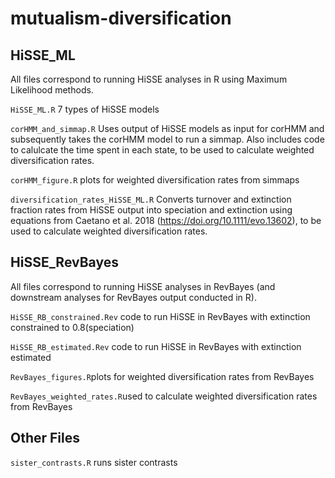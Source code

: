 # mutualism-diversification

## HiSSE_ML

All files correspond to running HiSSE analyses in R using Maximum Likelihood methods.

``HiSSE_ML.R`` 7 types of HiSSE models

``corHMM_and_simmap.R`` Uses output of HiSSE models as input for corHMM and subsequently takes the corHMM model to run a simmap. Also includes code to calulcate the time spent in each state, to be used to calculate weighted diversification rates.

``corHMM_figure.R`` plots for weighted diversification rates from simmaps

``diversification_rates_HiSSE_ML.R`` Converts turnover and extinction fraction rates from HiSSE output into speciation and extinction using equations from Caetano et al. 2018 (https://doi.org/10.1111/evo.13602), to be used to calculate weighted diversification rates.


## HiSSE_RevBayes

All files correspond to running HiSSE analyses in RevBayes (and downstream analyses for RevBayes output conducted in R).

``HiSSE_RB_constrained.Rev`` code to run HiSSE in RevBayes with extinction constrained to 0.8(speciation)

``HiSSE_RB_estimated.Rev`` code to run HiSSE in RevBayes with extinction estimated

``RevBayes_figures.R``plots for weighted diversification rates from RevBayes

``RevBayes_weighted_rates.R``used to calculate weighted diversification rates from RevBayes

## Other Files

``sister_contrasts.R`` runs sister contrasts
